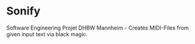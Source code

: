 Sonify
======

Software Engineering Projet DHBW Mannheim - Creates MIDI-Files from given input text via black magic.